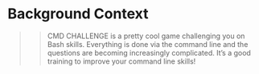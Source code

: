 # Background Context
> > CMD CHALLENGE is a pretty cool game challenging you on Bash skills. 
Everything is done via the command line and the questions are becoming 
increasingly complicated. It’s a good training to 
improve your command line skills!


